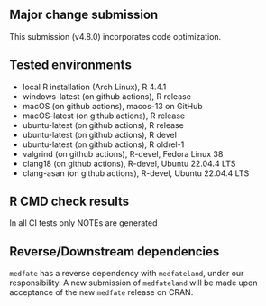 ## Major change submission

This submission (v4.8.0) incorporates code optimization.

## Tested environments

* local R installation (Arch Linux), R 4.4.1
* windows-latest (on github actions), R release
* macOS (on github actions), macos-13 on GitHub
* macOS-latest (on github actions), R release
* ubuntu-latest (on github actions), R release
* ubuntu-latest (on github actions), R devel
* ubuntu-latest (on github actions), R oldrel-1
* valgrind (on github actions), R-devel, Fedora Linux 38
* clang18 (on github actions), R-devel, Ubuntu 22.04.4 LTS
* clang-asan (on github actions), R-devel, Ubuntu 22.04.4 LTS

## R CMD check results

In all CI tests only NOTEs are generated

## Reverse/Downstream dependencies

`medfate` has a reverse dependency with `medfateland`, under our responsibility. 
A new submission of `medfateland` will be made upon acceptance of the new `medfate` release on CRAN.
